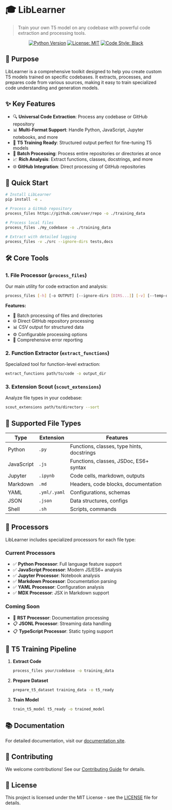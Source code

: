 # 🎓 LibLearner

> Train your own T5 model on any codebase with powerful code extraction and processing tools.

<div align="center">

[![Python Version](https://img.shields.io/badge/python-3.7%2B-blue.svg)](https://www.python.org/downloads/)
[![License: MIT](https://img.shields.io/badge/License-MIT-yellow.svg)](https://opensource.org/licenses/MIT)
[![Code Style: Black](https://img.shields.io/badge/code%20style-black-000000.svg)](https://github.com/psf/black)

</div>

## 🎯 Purpose

LibLearner is a comprehensive toolkit designed to help you create custom T5 models trained on specific codebases. It extracts, processes, and prepares code from various sources, making it easy to train specialized code understanding and generation models.

## ✨ Key Features

- 🔍 **Universal Code Extraction**: Process any codebase or GitHub repository
- 📊 **Multi-Format Support**: Handle Python, JavaScript, Jupyter notebooks, and more
- 🤖 **T5 Training Ready**: Structured output perfect for fine-tuning T5 models
- 🔄 **Batch Processing**: Process entire repositories or directories at once
- 📈 **Rich Analysis**: Extract functions, classes, docstrings, and more
- 🌐 **GitHub Integration**: Direct processing of GitHub repositories

## 🚀 Quick Start

```bash
# Install LibLearner
pip install -e .

# Process a GitHub repository
process_files https://github.com/user/repo -o ./training_data

# Process local files
process_files ./my_codebase -o ./training_data

# Extract with detailed logging
process_files -v ./src --ignore-dirs tests,docs
```

## 🛠️ Core Tools

### 1. File Processor (`process_files`)

Our main utility for code extraction and analysis:

```bash
process_files [-h] [-o OUTPUT] [--ignore-dirs [DIRS...]] [-v] [--temp-dir DIR] input_paths...
```

**Features:**
- 🔄 Batch processing of files and directories
- 🌐 Direct GitHub repository processing
- 📊 CSV output for structured data
- ⚙️ Configurable processing options
- 📝 Comprehensive error reporting

### 2. Function Extractor (`extract_functions`)

Specialized tool for function-level extraction:

```bash
extract_functions path/to/code -o output_dir
```

### 3. Extension Scout (`scout_extensions`)

Analyze file types in your codebase:

```bash
scout_extensions path/to/directory --sort
```

## 📝 Supported File Types

| Type | Extension | Features |
|------|-----------|----------|
| Python | `.py` | Functions, classes, type hints, docstrings |
| JavaScript | `.js` | Functions, classes, JSDoc, ES6+ syntax |
| Jupyter | `.ipynb` | Code cells, markdown, outputs |
| Markdown | `.md` | Headers, code blocks, documentation |
| YAML | `.yml/.yaml` | Configurations, schemas |
| JSON | `.json` | Data structures, configs |
| Shell | `.sh` | Scripts, commands |

## 🔧 Processors

LibLearner includes specialized processors for each file type:

### Current Processors
- ✅ **Python Processor**: Full language feature support
- ✅ **JavaScript Processor**: Modern JS/ES6+ analysis
- ✅ **Jupyter Processor**: Notebook analysis
- ✅ **Markdown Processor**: Documentation parsing
- ✅ **YAML Processor**: Configuration analysis
- ✅ **MDX Processor**: JSX in Markdown support

### Coming Soon
- 🚧 **RST Processor**: Documentation processing
- 📋 **JSONL Processor**: Streaming data handling
- 📋 **TypeScript Processor**: Static typing support

## 🎯 T5 Training Pipeline

1. **Extract Code**
   ```bash
   process_files your/codebase -o training_data
   ```

2. **Prepare Dataset**
   ```bash
   prepare_t5_dataset training_data -o t5_ready
   ```

3. **Train Model**
   ```bash
   train_t5_model t5_ready -o trained_model
   ```

## 📚 Documentation

For detailed documentation, visit our [documentation site](docs/).

## 🤝 Contributing

We welcome contributions! See our [Contributing Guide](CONTRIBUTING.md) for details.

## 📄 License

This project is licensed under the MIT License - see the [LICENSE](LICENSE) file for details.
